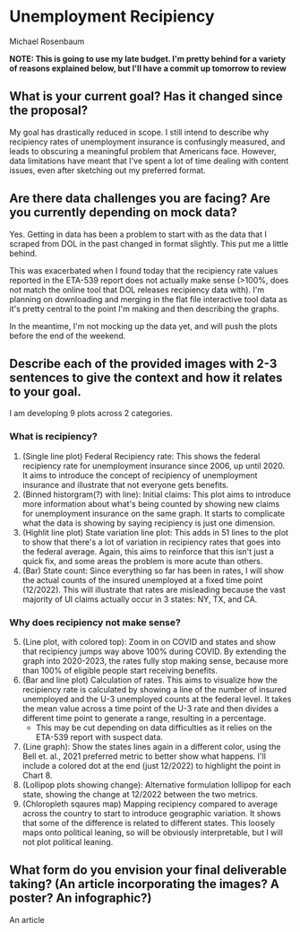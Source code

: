 # Unemployment Recipiency
Michael Rosenbaum

**NOTE: This is going to use my late budget. I'm pretty behind for a variety of reasons explained below, but I'll have a commit up tomorrow to review**

## What is your current goal? Has it changed since the proposal?
My goal has drastically reduced in scope. I still intend to describe why recipiency rates of unemployment insurance is confusingly measured, and leads to obscuring a meaningful problem that Americans face. However, data limitations have meant that I've spent a lot of time dealing with content issues, even after sketching out my preferred format.

## Are there data challenges you are facing? Are you currently depending on mock data?
Yes. Getting in data has been a problem to start with as the data that I scraped from DOL in the past changed in format slightly. This put me a little behind.

This was exacerbated when I found today that the recipiency rate values reported in the ETA-539 report does not actually make sense (>100%, does not match the online tool that DOL releases recipiency data with). I'm planning on downloading and merging in the flat file interactive tool data as it's pretty central to the point I'm making and then describing the graphs.

In the meantime, I'm not mocking up the data yet, and will push the plots before the end of the weekend.

## Describe each of the provided images with 2-3 sentences to give the context and how it relates to your goal.
I am developing 9 plots across 2 categories.

### What is recipiency?
1. (Single line plot) Federal Recipiency rate: This shows the federal recipiency rate for unemployment insurance since 2006, up until 2020. It aims to introduce the concept of recipiency of unemployment insurance and illustrate that not everyone gets benefits.
2. (Binned historgram(?) with line): Initial claims: This plot aims to introduce more information about what's being counted by showing new claims for unemployment insurance on the same graph. It starts to complicate what the data is showing by saying recipiency is just one dimension.
3. (Highlit line plot) State variation line plot: This adds in 51 lines to the plot to show that there's a lot of variation in recipiency rates that goes into the federal average. Again, this aims to reinforce that this isn't just a quick fix, and some areas the problem is more acute than others.
4. (Bar) State count: Since everything so far has been in rates, I will show the actual counts of the insured unemployed at a fixed time point (12/2022). This will illustrate that rates are misleading because the vast majority of UI claims actually occur in 3 states: NY, TX, and CA.

### Why does recipiency not make sense?
5. (Line plot, with colored top): Zoom in on COVID and states and show that recipiency jumps way above 100% during COVID. By extending the graph into 2020-2023, the rates fully stop making sense, because more than 100% of eligible people start receiving benefits.
6. (Bar and line plot) Calculation of rates. This aims to visualize how the recipiency rate is calculated by showing a line of the number of insured unemployed and the U-3 unemployed counts at the federal level. It takes the mean value across a time point of the U-3 rate and then divides a different time point to generate a range, resulting in a percentage.
    - This may be cut depending on data difficulties as it relies on the ETA-539 report with suspect data.
7. (Line graph): Show the states lines again in a different color, using the Bell et. al., 2021 preferred metric to better show what happens. I'll include a colored dot at the end (just 12/2022) to highlight the point in Chart 8.
8. (Lollipop plots showing change): Alternative formulation lollipop for each state, showing the change at 12/2022 between the two metrics. 
9. (Chloropleth sqaures map) Mapping recipiency compared to average across the country to start to introduce geographic variation. It shows that some of the difference is related to different states. This loosely maps onto political leaning, so will be obviously interpretable, but I will not plot political leaning.

## What form do you envision your final deliverable taking? (An article incorporating the images? A poster? An infographic?)
An article